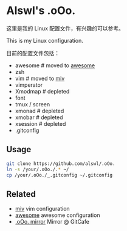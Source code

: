 # Alswl's .oOo. #

这里是我的 Linux 配置文件，有兴趣的可以参考。

This is my Linux configuration.

目前的配置文件包括：

* awesome # moved to [awesome][]
* zsh
* vim # moved to [miv][]
* vimperator
* Xmodmap # depleted
* font
* tmux / screen
* xmonad # depleted
* xmobar # depleted
* xsession # depleted
* .gitconfig

## Usage ##

``` bash
git clone https://github.com/alswl/.oOo.
ln -s /your/.oOo./.* ~/
cp /your/.oOo./_.gitconfig ~/.gitconfig
```

## Related ##

* [miv][] vim configuration
* [awesome][] awesome configuration
* [.oOo. mirror][] Mirror @ GitCafe

[.oOo.]: https://github.com/alswl/.oOo.
[.oOo. mirror]: https://gitcafe.com/alswl/.oOo.
[awesome]: https://github.com/alswl/awesome
[miv]: https://github.com/alswl/miv
